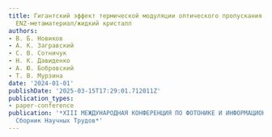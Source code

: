 ```yaml
---
title: Гигантский эффект термической модуляции оптического пропускания в структурах
  ENZ-метаматериал/жидкий кристалл
authors:
- В. Б. Новиков
- А. К. Загравский
- С. В. Сотничук
- Н. К. Давиденко
- А. Ю. Бобровский
- Т. В. Мурзина
date: '2024-01-01'
publishDate: '2025-03-15T17:29:01.712011Z'
publication_types:
- paper-conference
publication: '*XIII МЕЖДУНАРОДНАЯ КОНФЕРЕНЦИЯ ПО ФОТОНИКЕ И ИНФОРМАЦИОННОЙ ОПТИКЕ:
  Сборник Научных Трудов*'
---
```

